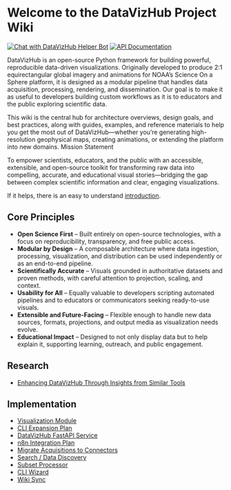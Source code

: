 # Welcome to the DataVizHub Project Wiki

[![Chat with DataVizHub Helper Bot](https://img.shields.io/badge/ChatGPT-DataVizHub_Helper_Bot-00A67E?logo=openai&logoColor=white)](https://chatgpt.com/g/g-6897a3dd5a7481918a55ebe3795f7a26-datavizhub-helper-bot) [![API Documentation](https://img.shields.io/badge/docs-API-blue)](https://noaa-gsl.github.io/datavizhub/)

DataVizHub is an open-source Python framework for building powerful, reproducible data-driven visualizations. Originally developed to produce 2:1 equirectangular global imagery and animations for NOAA’s Science On a Sphere platform, it is designed as a modular pipeline that handles data acquisition, processing, rendering, and dissemination. Our goal is to make it as useful to developers building custom workflows as it is to educators and the public exploring scientific data.

This wiki is the central hub for architecture overviews, design goals, and best practices, along with guides, examples, and reference materials to help you get the most out of DataVizHub—whether you’re generating high-resolution geophysical maps, creating animations, or extending the platform into new domains.
Mission Statement

To empower scientists, educators, and the public with an accessible, extensible, and open-source toolkit for transforming raw data into compelling, accurate, and educational visual stories—bridging the gap between complex scientific information and clear, engaging visualizations.

If it helps, there is an easy to understand [introduction](https://github.com/NOAA-GSL/datavizhub/wiki/Introduction).

## Core Principles

- **Open Science First** – Built entirely on open-source technologies, with a focus on reproducibility, transparency, and free public access.
- **Modular by Design** – A composable architecture where data ingestion, processing, visualization, and distribution can be used independently or as an end-to-end pipeline.
- **Scientifically Accurate** – Visuals grounded in authoritative datasets and proven methods, with careful attention to projection, scaling, and context.
- **Usability for All** – Equally valuable to developers scripting automated pipelines and to educators or communicators seeking ready-to-use visuals.
- **Extensible and Future-Facing** – Flexible enough to handle new data sources, formats, projections, and output media as visualization needs evolve.
- **Educational Impact** – Designed to not only display data but to help explain it, supporting learning, outreach, and public engagement.

## Research

- [Enhancing DataVizHub Through Insights from Similar Tools](https://github.com/NOAA-GSL/datavizhub/wiki/Enhancing-DataVizHub-Through-Insights-from-Similar-Tools)

## Implementation

- [Visualization Module](https://github.com/NOAA-GSL/datavizhub/wiki/DataVizHub-Visualization-Module-%E2%80%90-Implementation-Checklist)
- [CLI Expansion Plan](https://github.com/NOAA-GSL/datavizhub/wiki/DataVizHub-CLI-Expansion-Plan-with-Pipeline-Configs-and-Connectors-Refactor)
- [DataVizHub FastAPI Service](https://github.com/NOAA-GSL/datavizhub/wiki/DataVizHub-FastAPI-Service-for-Remote-CLI-Execution-(with-Logging-&-Exit-Codes))
- [n8n Integration Plan](https://github.com/NOAA-GSL/datavizhub/wiki/n8n-Integration-Plan-for-DataVizHub)
- [Migrate Acquisitions to Connectors](https://github.com/NOAA-GSL/datavizhub/wiki/Transition-Plan:-Replicating-rtvideo.py-and-Removing-acquisition)
- [Search / Data Discovery](https://github.com/NOAA-GSL/datavizhub/wiki/Implementation-Plan:-Search---Data-Discovery)
- [Subset Processor](https://github.com/NOAA-GSL/datavizhub/wiki/Implementation-Plan:-%60subset%60-Processor-for-DataVizHub)
- [CLI Wizard](https://github.com/NOAA-GSL/datavizhub/wiki/Implementation-Plan:-%60wizard%60-CLI-for-DataVizHub)
- [Wiki Sync](https://github.com/NOAA-GSL/datavizhub/wiki/Branch%E2%80%90Aware-Wiki-Sync-for-DataVizHub)